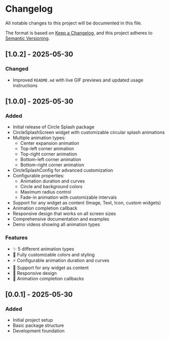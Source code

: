 # Changelog

All notable changes to this project will be documented in this file.

The format is based on [Keep a Changelog](https://keepachangelog.com/en/1.0.0/),
and this project adheres to [Semantic Versioning](https://semver.org/spec/v2.0.0.html).

## [1.0.2] - 2025-05-30

### Changed
- Improved `README.md` with live GIF previews and updated usage instructions

## [1.0.0] - 2025-05-30

### Added
- Initial release of Circle Splash package
- CircleSplashScreen widget with customizable circular splash animations
- Multiple animation types:
  - Center expansion animation
  - Top-left corner animation
  - Top-right corner animation
  - Bottom-left corner animation
  - Bottom-right corner animation
- CircleSplashConfig for advanced customization
- Configurable properties:
  - Animation duration and curves
  - Circle and background colors
  - Maximum radius control
  - Fade-in animation with customizable intervals
- Support for any widget as content (Image, Text, Icon, custom widgets)
- Animation completion callback
- Responsive design that works on all screen sizes
- Comprehensive documentation and examples
- Demo videos showing all animation types

### Features
- ✨ 5 different animation types
- 🎨 Fully customizable colors and styling
- ⚡ Configurable animation duration and curves
- 🔧 Support for any widget as content
- 📱 Responsive design
- 🎯 Animation completion callbacks

## [0.0.1] - 2025-05-30

### Added
- Initial project setup
- Basic package structure
- Development foundation
